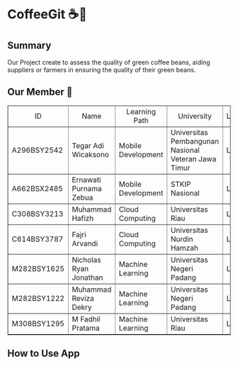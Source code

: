 # CoffeeGit ☕🫘

<h2>Summary</h2>

<p>Our Project create to assess the quality of green coffee beans, aiding suppliers or farmers in ensuring the quality of their green beans.</p>

<h2>Our Member 🚀</h2>
    <table border="1">
      <thead style="text-align: center;">
        <tr>
          <td>ID</td>
          <td>Name</td>
          <td>Learning Path</td>
          <td>University</td>
          <td>LinkedIn</td>
        </tr>
      </thead>
      <tbody>
        <tr>
          <td>A296BSY2542</td>
          <td>Tegar Adi Wicaksono</td>
          <td>Mobile Development</td>
          <td>Universitas Pembangunan Nasional Veteran Jawa Timur</td>
          <td>LinkedIn</td>
        </tr>
        <tr>
          <td>A662BSX2485</td>
          <td>Ernawati Purnama Zebua</td>
          <td>Mobile Development</td>
          <td>STKIP Nasional</td>
          <td>LinkedIn</td>
        </tr>
        <tr>
          <td>C308BSY3213</td>
          <td>Muhammad Hafizh</td>
          <td>Cloud Computing</td>
          <td>Universitas Riau</td>
          <td>LinkedIn</td>
        </tr>
        <tr>
          <td>C614BSY3787</td>
          <td>Fajri Arvandi</td>
          <td>Cloud Computing</td>
          <td>Universitas Nurdin Hamzah</td>
          <td>LinkedIn</td>
        </tr>
        <tr>
          <td>M282BSY1625</td>
          <td>Nicholas Ryan Jonathan</td>
          <td>Machine Learning</td>
          <td>Universitas Negeri Padang</td>
          <td>LinkedIn</td>
        </tr>
        <tr>
          <td>M282BSY1222</td>
          <td>Muhammad Reviza Dekry</td>
          <td>Machine Learning</td>
          <td>Universitas Negeri Padang</td>
          <td>LinkedIn</td>
        </tr>
        <tr>
          <td>M308BSY1295</td>
          <td>M Fadhil Pratama</td>
          <td>Machine Learning</td>
          <td>Universitas Riau</td>
          <td>LinkedIn</td>
        </tr>
      </tbody>
    </table>

<h2>How to Use App</h2>



<!--

**Here are some ideas to get you started:**

🙋‍♀️ A short introduction - what is your organization all about?
👩‍💻 Useful resources - where can the community find your docs? Is there anything else the community should know?
🍿 Fun facts - what does your team eat for breakfast?
🧙 Remember, you can do mighty things with the power of [Markdown](https://docs.github.com/github/writing-on-github/getting-started-with-writing-and-formatting-on-github/basic-writing-and-formatting-syntax)
-->
